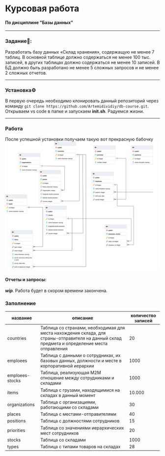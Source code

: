 # Курсовая работа 
#### По дисциплине "Базы данных"

---
### Задание📄:
Разработать базу данных «Склад хранения», содержащую не менее 7 таблиц. В основной таблице должно содержаться не менее 100 тыс. записей, в других таблицах должно содержаться не менее 10 записей. В БД должно быть разработано не менее 5 сложных запросов и не менее 2 сложных отчетов.

---
### Установка⚙️
В первую очередь необходимо клонировать данный репозиторий через команду `git clone https://github.com/Artemidividiy/db-course.git`. Открываем vs code в папке и запускаем **init.sh**. Радуемся жизни.

---
### Работа
После успешной установки получаем такую вот прекрасную бабочку
![ERD-диаграмма](erd.png "ERD-диаграмма")
#### Отчеты и запросы:
***wip***. Работа будет в скором времени закончена.
### Заполнение
| название        | описание                                                                                                                                      | количество записей |
|-----------------|-----------------------------------------------------------------------------------------------------------------------------------------------|--------------------|
| countries       | Таблица со странами, необходимая для места нахождения склада, для страны-отправителя на данный склад предмета и определение места отправления | 20                 |
| emploees        | Таблица с данными о сотрудниках, их базовых данных, должности и  месте в корпоративной иерархии                                               | 1000               |
| emploees-stocks | Таблица, реализующая M2M отношение между сотрудниками и складами                                                                              | 1000               |
| items           | Таблица с грузами, находящимися на складах в данный момент                                                                                    | 10.000             |
| organizations   | Таблица с организациями, работающими со складами                                                                                              | 30                 |
| places          | Таблица с местами-отправителями                                                                                                               | 40                 |
| positions       | Таблица с должностями сотрудников                                                                                                             | 15                 |
| priorities      | Таблица со значениями иерархических мест сотрудников                                                                                          | 20                 |
| stocks          | Таблица со складами                                                                                                                           | 1000               |
| types           | Таблица с типами товаров на складах                                                                                                           | 28                 |